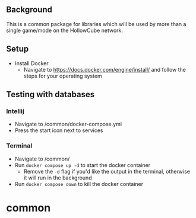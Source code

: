 ## Background
This is a common package for libraries which will be used by more than a single game/mode on the HollowCube network.

## Setup

* Install Docker
    * Navigate to https://docs.docker.com/engine/install/ and follow the steps for your operating system

## Testing with databases

### Intellij
* Navigate to /common/docker-compose.yml
* Press the start icon next to services

### Terminal
* Navigate to /common/
* Run `docker compose up -d` to start the docker container
    * Remove the `-d` flag if you'd like the output in the terminal, otherwise it will run in the background
* Run `docker compose down` to kill the docker container
# common